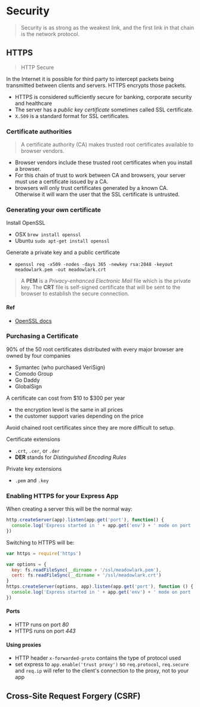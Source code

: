 # Security
> Security is as strong as the weakest link, and the first link in that chain is the network protocol.

## HTTPS

> HTTP Secure

In the Internet it is possible for third party to intercept packets being transmitted between clients and servers. HTTPS encrypts those packets.

- HTTPS is considered sufficiently secure for banking, corporate security and healthcare
- The server has a *public key certificate* sometimes called SSL certificate.
- `X.509` is a standard format for SSL certificates.


### Certificate authorities
> A certificate authority (CA) makes trusted root certificates available to browser vendors.

- Browser vendors include these trusted root certificates when you install a browser.
- For this chain of trust to work between CA and browsers, your server must use a certificate issued by a CA.
- browsers will only trust certificates generated by a known CA. Otherwise it will warn the user that the SSL certificate is untrusted.


### Generating your own certificate

Install OpenSSL
- OSX `brew install openssl`
- Ubuntu `sudo apt-get install openssl`

Generate a private key and a public certificate
- `openssl req -x509 -nodes -days 365 -newkey rsa:2048 -keyout meadowlark.pem -out meadowlark.crt`

> A **PEM** is a *Privacy-enhanced Electronic Mail* file which is the private key. The **CRT** file is self-signed certificate that will be sent to the browser to establish the secure connection.

#### Ref

- [OpenSSL docs](http://openssl.org/docs/apps/req.html)

### Purchasing a Certificate

90% of the 50 root certificates distributed with every major browser are owned by four companies

- Symantec (who purchased VeriSign)
- Comodo Group
- Go Daddy
- GlobalSign

A certificate can cost from $10 to $300 per year

- the encryption level is the same in all prices
- the customer support varies depending on the price

Avoid chained root certificates since they are more difficult to setup.

Certificate extensions
- `.crt`, `.cer`, or `.der`
- **DER** stands for *Distinguished Encoding Rules*

Private key extensions
- `.pem` and `.key`

### Enabling HTTPS for your Express App

When creating a server this will be the normal way:

```js
http.createServer(app).listen(app.get('port'), function() {
  console.log('Express started in ' + app.get('env') + ' mode on port ' + app.get('port') + '.')
})
```

Switching to HTTPS will be:

```js
var https = require('https')

var options = {
  key: fs.readFileSync(__dirname + '/ssl/meadowlark.pem'),
  cert: fs.readFileSync(__dirname + '/ssl/meadowlark.crt')
}
https.createServer(options, app).listen(app.get('port'), function () {
  console.log('Express started in ' + app.get('env') + ' mode on port ' + app.get('port') + '.')
})
```

#### Ports

- HTTP runs on port *80*
- HTTPS runs on port *443*

#### Using proxies

- HTTP header `x-forwarded-proto` contains the type of protocol used
- set express to `app.enable('trust proxy')` so `req.protocol`, `req.secure` and `req.ip` will refer to the client's connection to the proxy, not to your app

## Cross-Site Request Forgery (CSRF)
















